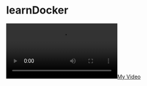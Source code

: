 # learnDocker
[![My Video](https://github.com/shyanukant/learnDocker/blob/main/image%20project.mp4)](https://github.com/shyanukant/learnDocker/blob/main/image%20project.mp4)

